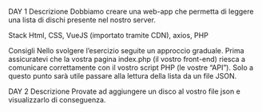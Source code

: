 DAY 1
Descrizione
Dobbiamo creare una web-app che permetta di leggere una lista di dischi presente nel nostro server.

Stack
Html, CSS, VueJS (importato tramite CDN), axios, PHP

Consigli
Nello svolgere l’esercizio seguite un approccio graduale.
Prima assicuratevi che la vostra pagina index.php (il vostro front-end) riesca a comunicare correttamente con il vostro script PHP (le vostre “API”).
Solo a questo punto sarà utile passare alla lettura della lista da un file JSON.

DAY 2
Descrizione
Provate ad aggiungere un disco al vostro file json e visualizzarlo di conseguenza.